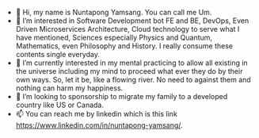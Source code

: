 - 👋 Hi, my name is Nuntapong Yamsang. You can call me Um.
- 👀 I’m interested in Software Development bot FE and BE, DevOps, Even Driven Microservices Architecture, Cloud technology to serve what I have mentioned, Sciences especially Physics and Quantum, Mathematics, even Philosophy and History. I really consume these contents single everyday.
- 🌱 I’m currently interested in my mental practicing to allow all existing in the universe including my mind to proceed what ever they do by their own ways. So, let it be, like a flowing river. No need to against them and nothing can harm my happiness.
- 💞️ I’m looking to sponsorship to migrate my family to a developed country like US or Canada.
- 📫 You can reach me by linkedin which is this link https://www.linkedin.com/in/nuntapong-yamsang/.

<!---
nuntapong-yamsang/nuntapong-yamsang is a ✨ special ✨ repository because its `README.md` (this file) appears on your GitHub profile.
You can click the Preview link to take a look at your changes.
--->
